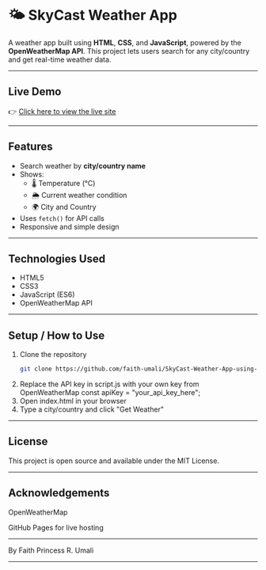 # 🌤️ SkyCast Weather App
A weather app built using **HTML**, **CSS**, and **JavaScript**, powered by the **OpenWeatherMap API**. This project lets users search for any city/country and get real-time weather data.

---

##  Live Demo
👉 [Click here to view the live site](https://faith-umali.github.io/SkyCast-Weather-App-using-HTML-CSS-JavaScript-/)

---

##  Features
- Search weather by **city/country name**
- Shows:
  - 🌡️ Temperature (°C)
  - 🌦️ Current weather condition
  - 🌍 City and Country
- Uses `fetch()` for API calls
- Responsive and simple design

---

##  Technologies Used
- HTML5  
- CSS3  
- JavaScript (ES6)  
- OpenWeatherMap API  

---

##  Setup / How to Use
1. Clone the repository  
   ```bash
   git clone https://github.com/faith-umali/SkyCast-Weather-App-using-HTML-CSS-JavaScript-.git
2. Replace the API key in script.js with your own key from OpenWeatherMap
const apiKey = "your_api_key_here";
3. Open index.html in your browser
4. Type a city/country and click "Get Weather"

---

## License

This project is open source and available under the MIT License.

---

## Acknowledgements
OpenWeatherMap

GitHub Pages for live hosting

---

By
Faith Princess R. Umali

---
